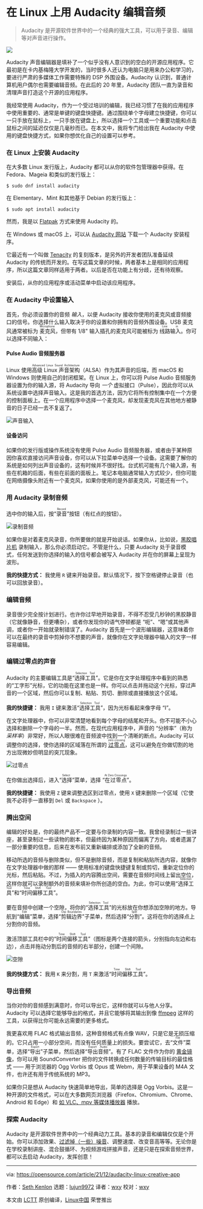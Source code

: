[#]: subject: "Edit audio on Linux with Audacity"
[#]: via: "https://opensource.com/article/21/12/audacity-linux-creative-app"
[#]: author: "Seth Kenlon https://opensource.com/users/seth"
[#]: collector: "lujun9972"
[#]: translator: "wxy"
[#]: reviewer: "wxy"
[#]: publisher: "wxy"
[#]: url: "https://linux.cn/article-14163-1.html"

在 Linux 上用 Audacity 编辑音频
======

> Audacity 是开源软件世界中的一个经典的强大工具，可以用于录音、编辑等对声音进行操作。

![](https://img.linux.net.cn/data/attachment/album/202201/09/130245b7jozrrrc7gorgae.jpg)

Audacity 声音编辑器是填补了一个似乎没有人意识到的空白的开源应用程序。它最初是在卡内基梅隆大学开发的，当时很多人还认为电脑只是用来办公和学习的，要进行严肃的多媒体工作需要特殊的 DSP 外围设备。Audacity 认识到，普通计算机用户偶尔也需要编辑音频。在此后的 20 年里，Audacity 团队一直为录音和清理声音打造这个开源的应用程序。

我经常使用 Audacity，作为一个受过培训的编辑，我已经习惯了在我的应用程序中使用重要的、通常是单键的键盘快捷键。通过围绕单个字母建立快捷键，你可以一只手放在鼠标上，一只手放在键盘上，所以选择一个工具或一个重要功能和点击鼠标之间的延迟仅仅是几毫秒而已。在本文中，我将专门给出我在 Audacity 中使用的键盘快捷方式，如果你想优化自己的设置可以参考。

### 在 Linux 上安装 Audacity

在大多数 Linux 发行版上，Audacity 都可以从你的软件包管理器中获得。在 Fedora、Mageia 和类似的发行版上：

```
$ sudo dnf install audacity
```

在 Elementary、Mint 和其他基于 Debian 的发行版上：

```
$ sudo apt install audacity
```

然而，我是以 [Flatpak][2] 方式来使用 Audacity 的。

在 Windows 或 macOS 上，可以从 [Audacity 网站][3] 下载一个 Audacity 安装程序。

它最近有一个叫做 [Tenacity][4] 的复刻版本，是另外的开发者团队准备延续 Audacity 的传统而开发的。在写这篇文章的时候，两者基本上是相同的应用程序，所以这篇文章同样适用于两者。以后是否在功能上有分歧，还有待观察。

安装后，从你的应用程序或活动菜单中启动该应用程序。

### 在 Audacity 中设置输入

首先，你必须设置你的音频 *输入*，以便 Audacity 接收你使用的麦克风或音频接口的信号。你选择什么输入取决于你的设置和你拥有的音频外围设备。USB 麦克风通常被标为 <ruby>麦克风<rt> Microphone</rt></ruby>，但带有 1/8" 输入插孔的麦克风可能被标为 <ruby>线路输入<rt>Line in</rt></ruby>。你可以选择不同输入：

#### Pulse Audio 音频服务器

Linux 使用<ruby>高级 Linux 声音架构<rt>Advanced Linux Sound Architecture</rt></ruby>（ALSA）作为其声音的后端，而 macOS 和 Windows 则使用自己的封闭框架。在 Linux 上，你可以将 Pulse Audio 音频服务器设置为你的输入源，将 Audacity 导向 _一个_ 虚拟接口（Pulse），因此你可以从系统设置中选择声音输入。这是我的首选方法，因为它将所有控制集中在一个方便的控制面板上。在一个应用程序中选择一个麦克风，却发现麦克风在其他地方被静音的日子已经一去不复返了。

![声音输入][5]

#### 设备访问

如果你的发行版或操作系统没有使用 Pulse Audio 音频服务器，或者由于某种原因你喜欢直接访问声音设备，你可以从下拉菜单中选择一个设备。这需要了解你的系统是如何列出声音设备的，这有时候并不很好找。台式机可能有几个输入源，有些在机箱的后面，有些在前面的面板上。笔记本电脑通常输入方式较少，但你可能在网络摄像头附近有一个麦克风，如果你使用的是外部麦克风，可能还有一个。

### 用 Audacity 录制音频

选中你的输入后，按“<ruby>录音<rt>Record</rt></ruby>”按钮（有红点的按钮）。

![录制音频][7]

如果你是对着麦克风录音，你所要做的就是开始说话。如果你从，比如说，[黑胶唱片机][8] 录制输入，那么你必须启动它。不管是什么，只要 Audacity 处于录音模式，任何发送到你选择的输入的信号都会被写入 Audacity 并在你的屏幕上呈现为波形。

**我的快捷方式：** 我使用 `R` 键来开始录音。默认情况下，按下空格键停止录音（也可以回放录音）。

### 编辑音频

录音很少完全按计划进行。也许你过早地开始录音，不得不忍受几秒钟的黑胶静音（它就像静音，但更嘈杂），或者你发现你的语气停顿都是 “呃”、“嗯”或其他声调，或者你一开始就录制错误了。Audacity 首先是一个波形编辑器，这意味着你可以在最终的录音中剪掉你不想要的声音，就像你在文字处理器中输入的文字一样容易编辑。

### 编辑过零点的声音

Audacity 的主要编辑工具是“<ruby>选择工具<rt>Selection Tool</rt></ruby>”。它是你在文字处理程序中看到的熟悉的“工字形”光标，它的功能在这里也是一样。你可以点击并拖动这个光标，穿过声音的一个区域，然后你可以复制、粘贴、剪切、删除或直接播放这个区域。

**我的快捷键：** 我用 `I` 键来激活“<ruby>选择工具<rt>Selection Tool</rt></ruby>”，因为光标看起来像字母 “I”。

在文字处理器中，你可以非常清楚地看到每个字母的结尾和开头。你不可能不小心选择和删除一个字母的一半。然而，在现代应用程序中，声音的 “分辨率”（称为 _采样率_）非常好，所以人眼很难在音频波中找到一个清晰的断点。Audacity 可以调整你的选择，使你选择的区域落在所谓的 <ruby>[过零点][9]<rt>zero crossing</rt></ruby>，这可以避免在你做切割的地方出现微妙但明显的突兀现象。

![过零点][10]

在你做出选择后，进入“<ruby>选择<rt> Select</rt></ruby>”菜单，选择 “<ruby>在过零点<rt>At Zero Crossings</rt></ruby>”。

**我的快捷键：** 我使用 `Z` 键来调整选区到过零点，使用 `X` 键来删除一个区域（它使我不必将手一直移到 `Del` 或 `Backspace` ）。

### 腾出空间

编辑的好处是，你的最终产品不一定要与你录制的内容一致。我曾经录制过一些讲座，甚至录制过一些读物的剧本，但最终因为某种原因而偏离了方向，或者遗漏了一部分重要的信息，后来在发布前又重新编排或添加了全新的音频。

移动所选的音频与删除类似，但不是删除音频，而是复制和粘贴所选内容，就像你在文字处理器中做的那样 —— 使用标准的键盘快捷键复制或剪切，重新定位你的光标，然后粘贴。不过，为插入的内容腾出空间，需要在音频时间线上留出空位，这样你就可以录制额外的音频来填补你所创造的空白。为此，你可以使用“<ruby>选择工具<rt>Selection Tool</rt></ruby>”和“<ruby>时间偏移工具<rt>Time Shift Tool</rt></ruby>”。

要在音频中创建一个空隙，将你的“<ruby>选择工具<rt>Selection Tool</rt></ruby>”的光标放在你想添加空隙的地方。导航到“<ruby>编辑<rt>Edit</rt></ruby>”菜单，选择“<ruby>剪辑边界<rt>Clip Boundaries</rt></ruby>”子菜单，然后选择“<ruby>分割<rt>Split</rt></ruby>”。这将在你的选择点上分割你的音频。

激活顶部工具栏中的“<ruby>时间偏移工具<rt>Time Shift Tool</rt></ruby>”（图标是两个连接的箭头，分别指向左边和右边），点击并拖动分割后的音频的右半部分，创建一个间隙。

![空隙][11]

**我的快捷方式：** 我用 `K` 来分割，用 `T` 来激活“<ruby>时间偏移工具<rt>Time Shift Tool</rt></ruby>”。

### 导出音频

当你对你的音频感到满意时，你可以导出它，这样你就可以与他人分享。Audacity 可以选择它能够导出的格式，并且它能够将其输出到像 [ffmpeg][12] 这样的工具，以获得比你可能永远需要的更多格式。

我更喜欢用 FLAC 格式输出音频，这种音频格式有点像 WAV，只是它是无损压缩的。它只占用一小部分空间，而没有任何质量上的损失。要尝试它，去“<ruby>文件<rt>File</rt></ruby>”菜单，选择“<ruby>导出<rt>Export</rt></ruby>”子菜单，然后选择“<ruby>导出音频<rt>Export Audio</rt></ruby>”。有了 FLAC 文件作为你的 [黄金镜像][13]，你可以用 SoundConverter 把你的文件转换成任何数量的传输目标的最佳格式 —— 用于浏览器的 Ogg Vorbis 或 Opus 或 Webm，用于苹果设备的 M4A 文件，也许还有用于传统系统的 MP3。

如果你只是想从 Audacity 快速简单地导出，简单的选择是 Ogg Vorbis。这是一种开源的文件格式，可以在大多数网页浏览器（Firefox、Chromium、Chrome、Android 和 Edge）和 [如 VLC、mpv 等媒体播放器][14] 播放。

### 探索 Audacity

Audacity 是开源软件世界中的一个经典动力工具。基本的录音和编辑仅仅是个开始。你可以添加效果、[过滤掉（一些）噪音][15]、调整速度、改变音高等等。无论你是在学校录制讲座、混合鼓循环、为视频游戏拼接声音，还是只是在探索音频世界，都可以去启动 Audacity，发挥创意！

--------------------------------------------------------------------------------

via: https://opensource.com/article/21/12/audacity-linux-creative-app

作者：[Seth Kenlon][a]
选题：[lujun9972][b]
译者：[wxy](https://github.com/wxy)
校对：[wxy](https://github.com/wxy)

本文由 [LCTT](https://github.com/LCTT/TranslateProject) 原创编译，[Linux中国](https://linux.cn/) 荣誉推出

[a]: https://opensource.com/users/seth
[b]: https://github.com/lujun9972
[1]: https://opensource.com/sites/default/files/styles/image-full-size/public/lead-images/colorful_sound_wave.png?itok=jlUJG0bM (Colorful sound wave graph)
[2]: https://opensource.com/article/21/11/how-install-flatpak-linux
[3]: https://www.audacityteam.org/
[4]: https://github.com/tenacityteam/tenacity
[5]: https://opensource.com/sites/default/files/uploads/gnome-sound-setting.png (Sound input)
[6]: https://creativecommons.org/licenses/by-sa/4.0/
[7]: https://opensource.com/sites/default/files/uploads/audacity-input.png (Recording audio)
[8]: https://opensource.com/article/18/1/audacity-digitize-records
[9]: https://en.wikipedia.org/wiki/Zero_crossing
[10]: https://opensource.com/sites/default/files/uploads/audacity-zero-crossing.jpg (Zero crossing)
[11]: https://opensource.com/sites/default/files/uploads/audacity-split.jpg (Spacer)
[12]: https://opensource.com/article/21/11/linux-line-commands-reclaim-space-converting-files#audio
[13]: https://opensource.com/article/19/7/what-golden-image
[14]: https://opensource.com/article/21/2/linux-media-players
[15]: https://opensource.com/life/14/10/how-clean-digital-recordings-using-audacity
